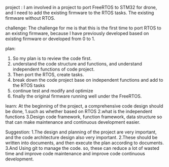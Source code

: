 project : 
I am involved in a project to port FreeRTOS to STM32 for drone,
and I need to add the existing firmware to the RTOS tasks. The existing firmware without RTOS.

challenge:
The challenge for me is that this is the first time to port RTOS to an existing firmware,
because I have previously developed based on existing firmware or developed from 0 to 1. 

plan:
1. So my plan is to review the code first.
2. understand the code structure and functions, and understand independent functions of code project.
3. Then port the RTOS, create tasks.
4. break down the code project base on independent functions and add to the RTOS tasks
5. continue test and modify and optimize
6. finally the original firmware running well under the FreeRTOS.

learn:
At the beginning of the project, a comprehensive code design should be done, 
1.such as whether based on RTOS
2.what is the independent functions
3.Design code framework, function framework, data structure
so that can make maintenance and continuous development easier.

Suggestion:
1.The design and planning of the project are very important, and the code architecture design also very important. 
2.These should be written into documents, and then execute the plan according to documents.
3.And Using git to manage the code.
so, these can reduce a lot of wasted time and improve code maintenance and improve code continuous development.
